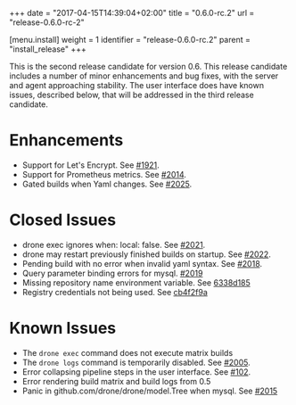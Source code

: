 +++
date = "2017-04-15T14:39:04+02:00"
title = "0.6.0-rc.2"
url = "release-0.6.0-rc-2"

[menu.install]
  weight = 1
  identifier = "release-0.6.0-rc.2"
  parent = "install_release"
+++

This is the second release candidate for version 0.6. This release candidate includes a number of minor enhancements and bug fixes, with the server and agent approaching stability. The user interface does have known issues, described below, that will be addressed in the third release candidate.

# Enhancements

* Support for Let's Encrypt. See [#1921](https://github.com/drone/drone/pull/1921).
* Support for Prometheus metrics. See [#2014](https://github.com/drone/drone/pull/2014).
* Gated builds when Yaml changes. See [#2025](https://github.com/drone/drone/pull/2025).

# Closed Issues

* drone exec ignores when: local: false. See [#2021](https://github.com/drone/drone/issues/2021).
* drone may restart previously finished builds on startup. See [#2022](https://github.com/drone/drone/issues/2022).
* Pending build with no error when invalid yaml syntax. See [#2018](https://github.com/drone/drone/issues/2018).
* Query parameter binding errors for mysql. [#2019](https://github.com/drone/drone/pull/2019)
* Missing repository name environment variable. See [6338d185](https://github.com/drone/drone/commit/6338d185701afd3686dd1754e8ded0b301b1cf05)
* Registry credentials not being used. See [cb4f2f9a](https://github.com/drone/drone/commit/cb4f2f9a1dca6a6e2ea2997125b981db525d129c)

# Known Issues

* The `drone exec` command does not execute matrix builds
* The `drone logs` command is temporarily disabled. See [#2005](https://github.com/drone/drone/issues/2005).
* Error collapsing pipeline steps in the user interface. See [#102](https://github.com/drone/drone-ui/issues/102).
* Error rendering build matrix and build logs from 0.5
* Panic in github.com/drone/drone/model.Tree when mysql. See [#2015](https://github.com/drone/drone/pull/2015)
